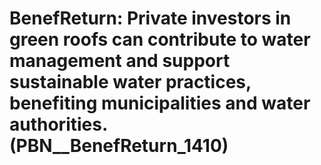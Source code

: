 # BenefReturn: __Private investors in green roofs can contribute to water management and support sustainable water practices, benefiting municipalities and water authorities.__ (PBN__BenefReturn_1410)

